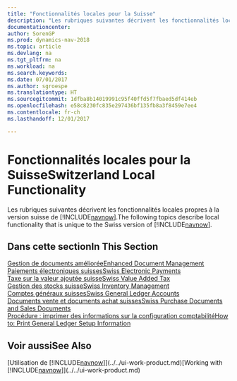 ```yaml
---
title: "Fonctionnalités locales pour la Suisse"
description: "Les rubriques suivantes décrivent les fonctionnalités locales de la version suisse de [!INCLUDE[navnow](../../includes/navnow_md.md)]."
documentationcenter: 
author: SorenGP
ms.prod: dynamics-nav-2018
ms.topic: article
ms.devlang: na
ms.tgt_pltfrm: na
ms.workload: na
ms.search.keywords: 
ms.date: 07/01/2017
ms.author: sgroespe
ms.translationtype: HT
ms.sourcegitcommit: 1dfba8b14019991c95f40ffd5f7fbaed5df414eb
ms.openlocfilehash: e58c8230fc835e297436bf135fb8a3f8459e7ee4
ms.contentlocale: fr-ch
ms.lasthandoff: 12/01/2017

---
```

# <a name="switzerland-local-functionality"></a><span data-ttu-id="9345d-103">Fonctionnalités locales pour la Suisse</span><span class="sxs-lookup"><span data-stu-id="9345d-103">Switzerland Local Functionality</span></span>
<span data-ttu-id="9345d-104">Les rubriques suivantes décrivent les fonctionnalités locales propres à la version suisse de [!INCLUDE[navnow](../../includes/navnow_md.md)].</span><span class="sxs-lookup"><span data-stu-id="9345d-104">The following topics describe local functionality that is unique to the Swiss version of [!INCLUDE[navnow](../../includes/navnow_md.md)].</span></span>  

## <a name="in-this-section"></a><span data-ttu-id="9345d-105">Dans cette section</span><span class="sxs-lookup"><span data-stu-id="9345d-105">In This Section</span></span>  
 [<span data-ttu-id="9345d-106">Gestion de documents améliorée</span><span class="sxs-lookup"><span data-stu-id="9345d-106">Enhanced Document Management</span></span>](enhanced-document-management.md)  
 [<span data-ttu-id="9345d-107">Paiements électroniques suisses</span><span class="sxs-lookup"><span data-stu-id="9345d-107">Swiss Electronic Payments</span></span>](swiss-electronic-payments.md)  
  [<span data-ttu-id="9345d-108">Taxe sur la valeur ajoutée suisse</span><span class="sxs-lookup"><span data-stu-id="9345d-108">Swiss Value Added Tax</span></span>](swiss-value-added-tax.md)  
  [<span data-ttu-id="9345d-109">Gestion des stocks suisse</span><span class="sxs-lookup"><span data-stu-id="9345d-109">Swiss Inventory Management</span></span>](swiss-inventory-management.md)  
  [<span data-ttu-id="9345d-110">Comptes généraux suisses</span><span class="sxs-lookup"><span data-stu-id="9345d-110">Swiss General Ledger Accounts</span></span>](swiss-general-ledger-accounts.md)  
  [<span data-ttu-id="9345d-111">Documents vente et documents achat suisses</span><span class="sxs-lookup"><span data-stu-id="9345d-111">Swiss Purchase Documents and Sales Documents</span></span>](swiss-purchase-documents-and-sales-documents.md)  
  [<span data-ttu-id="9345d-112">Procédure : imprimer des informations sur la configuration comptabilité</span><span class="sxs-lookup"><span data-stu-id="9345d-112">How to: Print General Ledger Setup Information</span></span>](how-to-print-general-ledger-setup-information.md)

## <a name="see-also"></a><span data-ttu-id="9345d-113">Voir aussi</span><span class="sxs-lookup"><span data-stu-id="9345d-113">See Also</span></span>
<span data-ttu-id="9345d-114">[Utilisation de [!INCLUDE[navnow](../../includes/navnow_md.md)]](../../ui-work-product.md)</span><span class="sxs-lookup"><span data-stu-id="9345d-114">[Working with [!INCLUDE[navnow](../../includes/navnow_md.md)]](../../ui-work-product.md)</span></span> 

